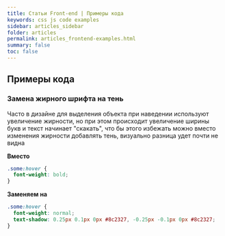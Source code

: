 ```yaml
---
title: Статьи Front-end | Примеры кода
keywords: css js code examples
sidebar: articles_sidebar
folder: articles
permalink: articles_frontend-examples.html
summary: false
toc: false
---
```


## Примеры кода

### Замена жирного шрифта на тень

Часто в дизайне для выделения объекта при наведении используют увеличение жирности, 
но при этом происходит увеличение ширины букв и текст начинает "скакать",
что бы этого избежать можно вместо изменения жирности добавлять тень, визуально разница удет почти не видна

**Вместо**

```css
.some:hover {
  font-weight: bold;
}
```

**Заменяем на**
```css
.some:hover {
  font-weight: normal;
  text-shadow: 0.25px 0.1px 0px #8c2327, -0.25px -0.1px 0px #8c2327;
}
```
